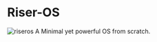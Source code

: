 # Riser-OS
![riseros](https://github.com/user-attachments/assets/f69c9a91-e338-4086-9198-8ad4c7d9aede)
A Minimal yet powerful OS from scratch.
